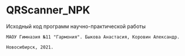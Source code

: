 # QRScanner_NPK
 Исходный код программ научно-практической работы

	МАОУ Гимназия №11 "Гармония". Быкова Анастасия, Коровин Александр.
	
	Новосибирск, 2021.